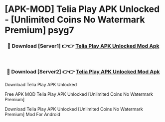 # [APK-MOD] Telia Play APK Unlocked - [Unlimited Coins No Watermark Premium] psyg7



<div align="center">
<h3>🔴 Download [Server1] 👉👉 <a href="https://momento.my/?title=Telia_Play_APK_Unlocked">Telia Play APK Unlocked Mod Apk</a></h3><br>

<h3>🔴 Download [Server2] 👉👉 <a href="https://momento.my/?title=Telia_Play_APK_Unlocked">Telia Play APK Unlocked Mod Apk</a></h3>
</div>



Download Telia Play APK Unlocked 

Free APK MOD Telia Play APK Unlocked [Unlimited Coins No Watermark Premium]

Download Telia Play APK Unlocked [Unlimited Coins No Watermark Premium] Mod For Android
